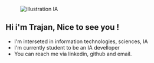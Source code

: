 <figure>
    <img src="/assets/images/digital-art-style-mental-health-day-awareness-illustration.jpg"
         alt="illustration IA">
</figure>

## Hi i'm Trajan, Nice to see you !
- I'm interseted in information technologies, sciences, IA 
- I'm currently student to be an IA develloper 
- You can reach me via linkedin, github and email.
